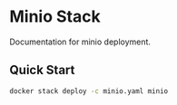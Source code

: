 # Minio Stack

Documentation for minio deployment.

## Quick Start

```bash
docker stack deploy -c minio.yaml minio
```
